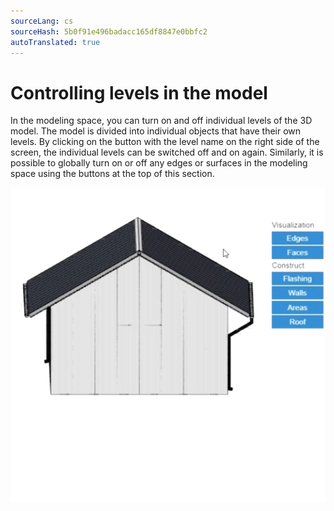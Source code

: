 ```yaml
---
sourceLang: cs
sourceHash: 5b0f91e496badacc165df8847e0bbfc2
autoTranslated: true
---
```


# Controlling levels in the model

In the modeling space, you can turn on and off individual levels of the 3D model. The model is divided into individual objects that have their own levels. By clicking on the button with the level name on the right side of the screen, the individual levels can be switched off and on again. Similarly, it is possible to globally turn on or off any edges or surfaces in the modeling space using the buttons at the top of this section.


![Layers of the 3D model](img/layersModel.gif)